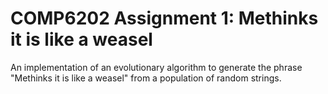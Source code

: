 # COMP6202 Assignment 1: Methinks it is like a weasel
An implementation of an evolutionary algorithm to generate the phrase "Methinks it is like a weasel" from a population of random strings.